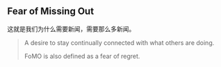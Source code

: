 ## Fear of Missing Out

这就是我们为什么需要新闻，需要那么多新闻。

> A desire to stay continually connected with what others are doing.
>
> FoMO is also defined as a fear of regret.

